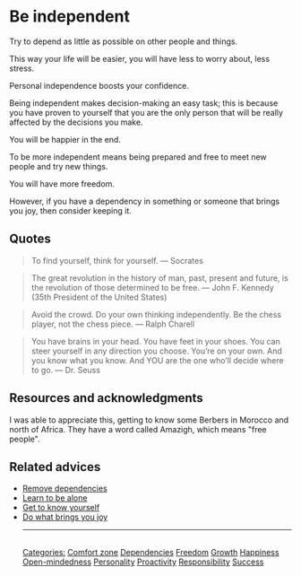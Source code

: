 # Be independent

Try to depend as little as possible on other people and things.

This way your life will be easier, you will have less to worry about, less stress.

Personal independence boosts your confidence.

Being independent makes decision-making an easy task; this is because you have proven to yourself that you are the only person that will be really affected by the decisions you make.

You will be happier in the end.

To be more independent means being prepared and free to meet new people and try new things.

You will have more freedom.

However, if you have a dependency in something or someone that brings you joy, then consider keeping it.

## Quotes

> To find yourself, think for yourself. ― Socrates

> The great revolution in the history of man, past, present and future, is the revolution
of those determined to be free. ― John F. Kennedy (35th President of the United States)

> Avoid the crowd. Do your own thinking independently. Be the chess player, not the chess piece. ― Ralph Charell

> You have brains in your head. You have feet in your shoes. You can steer yourself in any direction you choose. You’re on your own. And you know what you know. And YOU are the one who’ll decide where to go.  ― Dr. Seuss

## Resources and acknowledgments

I was able to appreciate this, getting to know some Berbers in Morocco and north of Africa. They have a word called Amazigh, which means "free people".

## Related advices

- [Remove dependencies](../Remove%20dependencies/index.md)
- [Learn to be alone](../Learn%20to%20be%20alone/index.md)
- [Get to know yourself](../Get%20to%20know%20yourself/index.md)
- [Do what brings you joy](../Do%20what%20brings%20you%20joy/index.md)<hr/><br/>[Categories:](../Categories/index.md) [Comfort zone](../Categories/Comfort%20zone.md) [Dependencies](../Categories/Dependencies.md) [Freedom](../Categories/Freedom.md) [Growth](../Categories/Growth.md) [Happiness](../Categories/Happiness.md) [Open-mindedness](../Categories/Open-mindedness.md) [Personality](../Categories/Personality.md) [Proactivity](../Categories/Proactivity.md) [Responsibility](../Categories/Responsibility.md) [Success](../Categories/Success.md)